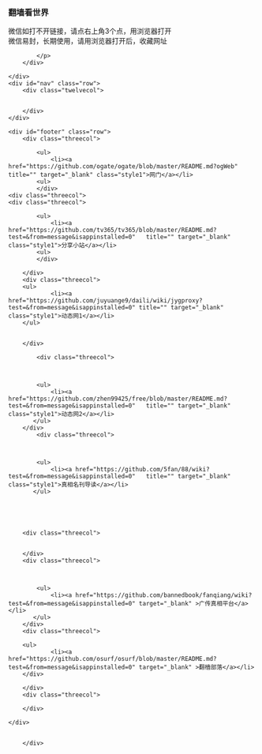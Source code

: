 <head>
<meta name="viewport" content="width=device-width, initial-scale=1.0"/>
</head>
<body>
<div class="container">
	<div id="header" class="row">
		<div class="sevencol">
<h3>翻墙看世界</h3>
		<a class="style1">微信如打不开链接，请点右上角3个点，用浏览器打开</a>
		</div>
<a class="style1">微信易封，长期使用，请用浏览器打开后，收藏网址</a>
		</div>
		<div class="fivecol last">
			<p>
				
			</p>
		</div>
		
	</div>
	<div id="nav" class="row">
		<div class="twelvecol">
				
		
		</div>
	</div>
	
	<div id="footer" class="row">
		<div class="threecol">
			
			<ul>
				<li><a href="https://github.com/ogate/ogate/blob/master/README.md?ogWeb"   title="" target="_blank" class="style1">网门</a></li>
			<ul>
			</div>
	<div class="threecol">
	<div class="threecol">
			
			<ul>
				<li><a href="https://github.com/tv365/tv365/blob/master/README.md?test=&from=message&isappinstalled=0"   title="" target="_blank" class="style1">分享小站</a></li>
			<ul>
			</div>		
			
		</div>
		<div class="threecol">
		<ul>
				<li><a href="https://github.com/juyuange9/daili/wiki/jygproxy?test=&from=message&isappinstalled=0" title="" target="_blank" class="style1">动态网1</a></li>
		</ul>
			
		
		</div>
	
			<div class="threecol">
			
				
				
			<ul>
				<li><a href="https://github.com/zhen99425/free/blob/master/README.md?test=&from=message&isappinstalled=0"   title="" target="_blank" class="style1">动态网2</a></li>
	       </ul>
		</div>
			<div class="threecol">
			
				
				
			<ul>
				<li><a href="https://github.com/5fan/88/wiki?test=&from=message&isappinstalled=0"   title="" target="_blank" class="style1">真相名刊导读</a></li>
	       </ul>
		
		
	
	
	
		<div class="threecol">
			
			
		</div>
		<div class="threecol">
			
				
				
			<ul>
				<li><a href="https://github.com/bannedbook/fanqiang/wiki?test=&from=message&isappinstalled=0" target="_blank" >广传真相平台</a></li>
	       </ul>
		</div>
		<div class="threecol">
			
		<ul>
				<li><a href="https://github.com/osurf/osurf/blob/master/README.md?test=&from=message&isappinstalled=0" target="_blank" >翻樯部落</a></li>	
		</div>
	
		</div>
		<div class="threecol">			
			
		</div>
	
	</div>

		
		</div>
	
</div>

</body>
</html>
